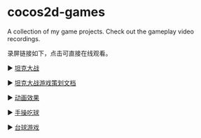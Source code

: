 # cocos2d-games
A collection of my game projects. Check out the gameplay video recordings.


录屏链接如下，点击可直接在线观看。

▶️ [坦克大战](https://drive.google.com/file/d/1Xi-S40hFo3vkQx-H5GmQf-4fxVOIdQyQ/view?usp=sharing)

▶️ [坦克大战游戏策划文档](https://drive.google.com/file/d/1KEkri-nLjiPsQ8paQtf8_A7o1NK64hZ0/view?usp=drive_link)

▶️ [动画效果](https://drive.google.com/file/d/1prdRr2H4YHBDgkmCv6T27ZM5IR5dn2vy/view?usp=sharing)

▶️ [手操吃球](https://drive.google.com/file/d/1M1FRNrj1ZROu2NsGok4KVk1YapYxNCpu/view?usp=sharing)

▶️ [台球游戏](https://drive.google.com/file/d/1Xd57nnPF7Tu4Xo7Kk9QcTrJpdsuZjXiA/view?usp=sharing)


